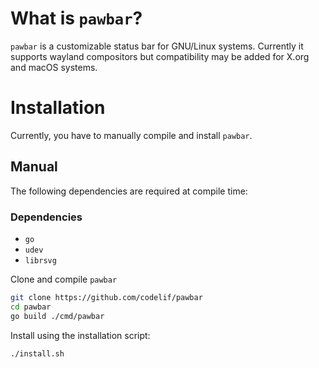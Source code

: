 # What is `pawbar`?

`pawbar` is a customizable status bar for GNU/Linux systems. Currently it supports wayland compositors but compatibility may be added for X.org and macOS systems.

# Installation

Currently, you have to manually compile and install `pawbar`.

## Manual
The following dependencies are required at compile time:
### Dependencies
 - `go`
 - `udev`
 - `librsvg`


Clone and compile `pawbar`
```sh
git clone https://github.com/codelif/pawbar
cd pawbar
go build ./cmd/pawbar
```

Install using the installation script:
```sh
./install.sh
```
